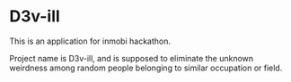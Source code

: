 D3v-ill
=======
This is an application for inmobi hackathon.                                                                                                                            

Project name is D3v-ill, and is supposed to eliminate
the unknown weirdness among random people belonging to
similar occupation or field.
